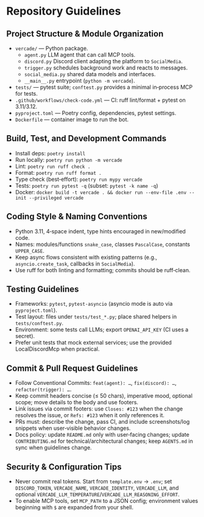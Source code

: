 # Repository Guidelines

## Project Structure & Module Organization
- `vercade/` — Python package.
  - `agent.py` LLM agent that can call MCP tools.
  - `discord.py` Discord client adapting the platform to `SocialMedia`.
  - `trigger.py` schedules background work and reacts to messages.
  - `social_media.py` shared data models and interfaces.
  - `__main__.py` entrypoint (`python -m vercade`).
- `tests/` — pytest suite; `conftest.py` provides a minimal in‑process MCP for tests.
- `.github/workflows/check-code.yml` — CI: ruff lint/format + pytest on 3.11/3.12.
- `pyproject.toml` — Poetry config, dependencies, pytest settings.
- `Dockerfile` — container image to run the bot.

## Build, Test, and Development Commands
- Install deps: `poetry install`
- Run locally: `poetry run python -m vercade`
- Lint: `poetry run ruff check .`
- Format: `poetry run ruff format .`
- Type check (best‑effort): `poetry run mypy vercade`
- Tests: `poetry run pytest -q` (subset: `pytest -k name -q`)
- Docker: `docker build -t vercade . && docker run --env-file .env --init --privileged vercade`

## Coding Style & Naming Conventions
- Python 3.11, 4‑space indent, type hints encouraged in new/modified code.
- Names: modules/functions `snake_case`, classes `PascalCase`, constants `UPPER_CASE`.
- Keep async flows consistent with existing patterns (e.g., `asyncio.create_task`, callbacks in `SocialMedia`).
- Use ruff for both linting and formatting; commits should be ruff‑clean.

## Testing Guidelines
- Frameworks: `pytest`, `pytest-asyncio` (asyncio mode is auto via `pyproject.toml`).
- Test layout: files under `tests/test_*.py`; place shared helpers in `tests/conftest.py`.
- Environment: some tests call LLMs; export `OPENAI_API_KEY` (CI uses a secret).
- Prefer unit tests that mock external services; use the provided LocalDiscordMcp when practical.

## Commit & Pull Request Guidelines
- Follow Conventional Commits: `feat(agent): …`, `fix(discord): …`, `refactor(trigger): …`.
- Keep commit headers concise (≤ 50 chars), imperative mood, optional scope; move details to the body and use footers.
- Link issues via commit footers: use `Closes: #123` when the change resolves the issue, or `Refs: #123` when it only references it.
- PRs must: describe the change, pass CI, and include screenshots/log snippets when user‑visible behavior changes.
- Docs policy: update `README.md` only with user‑facing changes; update `CONTRIBUTING.md` for technical/architectural changes; keep `AGENTS.md` in sync when guidelines change.

## Security & Configuration Tips
- Never commit real tokens. Start from `template.env` → `.env`; set `DISCORD_TOKEN`, `VERCADE_NAME`, `VERCADE_IDENTITY`, `VERCADE_LLM`, and optional `VERCADE_LLM_TEMPERATURE`/`VERCADE_LLM_REASONING_EFFORT`.
- To enable MCP tools, set `MCP_PATH` to a JSON config; environment values beginning with `$` are expanded from your shell.
